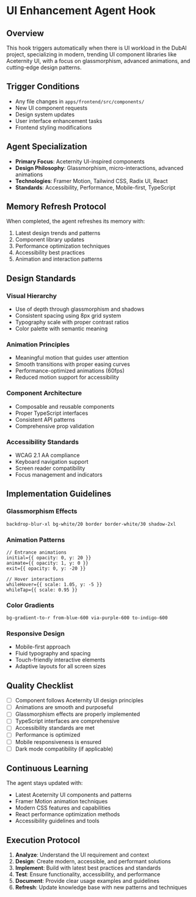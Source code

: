 # UI Enhancement Agent Hook

## Overview
This hook triggers automatically when there is UI workload in the DubAI project, specializing in modern, trending UI component libraries like Aceternity UI, with a focus on glassmorphism, advanced animations, and cutting-edge design patterns.

## Trigger Conditions
- Any file changes in `apps/frontend/src/components/`
- New UI component requests
- Design system updates
- User interface enhancement tasks
- Frontend styling modifications

## Agent Specialization
- **Primary Focus**: Aceternity UI-inspired components
- **Design Philosophy**: Glassmorphism, micro-interactions, advanced animations
- **Technologies**: Framer Motion, Tailwind CSS, Radix UI, React
- **Standards**: Accessibility, Performance, Mobile-first, TypeScript

## Memory Refresh Protocol
When completed, the agent refreshes its memory with:
1. Latest design trends and patterns
2. Component library updates
3. Performance optimization techniques
4. Accessibility best practices
5. Animation and interaction patterns

## Design Standards

### Visual Hierarchy
- Use of depth through glassmorphism and shadows
- Consistent spacing using 8px grid system
- Typography scale with proper contrast ratios
- Color palette with semantic meaning

### Animation Principles
- Meaningful motion that guides user attention
- Smooth transitions with proper easing curves
- Performance-optimized animations (60fps)
- Reduced motion support for accessibility

### Component Architecture
- Composable and reusable components
- Proper TypeScript interfaces
- Consistent API patterns
- Comprehensive prop validation

### Accessibility Standards
- WCAG 2.1 AA compliance
- Keyboard navigation support
- Screen reader compatibility
- Focus management and indicators

## Implementation Guidelines

### Glassmorphism Effects
```css
backdrop-blur-xl bg-white/20 border border-white/30 shadow-2xl
```

### Animation Patterns
```tsx
// Entrance animations
initial={{ opacity: 0, y: 20 }}
animate={{ opacity: 1, y: 0 }}
exit={{ opacity: 0, y: -20 }}

// Hover interactions
whileHover={{ scale: 1.05, y: -5 }}
whileTap={{ scale: 0.95 }}
```

### Color Gradients
```css
bg-gradient-to-r from-blue-600 via-purple-600 to-indigo-600
```

### Responsive Design
- Mobile-first approach
- Fluid typography and spacing
- Touch-friendly interactive elements
- Adaptive layouts for all screen sizes

## Quality Checklist
- [ ] Component follows Aceternity UI design principles
- [ ] Animations are smooth and purposeful
- [ ] Glassmorphism effects are properly implemented
- [ ] TypeScript interfaces are comprehensive
- [ ] Accessibility standards are met
- [ ] Performance is optimized
- [ ] Mobile responsiveness is ensured
- [ ] Dark mode compatibility (if applicable)

## Continuous Learning
The agent stays updated with:
- Latest Aceternity UI components and patterns
- Framer Motion animation techniques
- Modern CSS features and capabilities
- React performance optimization methods
- Accessibility guidelines and tools

## Execution Protocol
1. **Analyze**: Understand the UI requirement and context
2. **Design**: Create modern, accessible, and performant solutions
3. **Implement**: Build with latest best practices and standards
4. **Test**: Ensure functionality, accessibility, and performance
5. **Document**: Provide clear usage examples and guidelines
6. **Refresh**: Update knowledge base with new patterns and techniques
